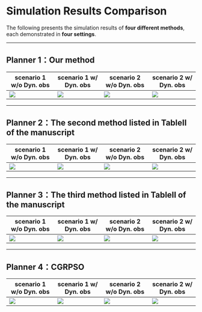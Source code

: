 # Simulation Results Comparison

The following presents the simulation results of **four different methods**, each demonstrated in **four settings**.

---

## Planner 1：Our method
| scenario 1 w/o Dyn. obs | scenario 1 w/ Dyn. obs| scenario 2 w/o Dyn. obs | scenario 2 w/ Dyn. obs |
| ------ | ------ | ------ | ------ |
| ![](gif/proposed_scen1_sta.gif) | ![](gif/proposed_scen1_dyn.gif) | ![](gif/proposed_scen2_sta.gif) | ![](gif/proposed_scen2_dyn.gif) |

---

## Planner 2：The second method listed in TableII of the manuscript
| scenario 1 w/o Dyn. obs | scenario 1 w/ Dyn. obs| scenario 2 w/o Dyn. obs | scenario 2 w/ Dyn. obs |
| ------ | ------ | ------ | ------ |
| ![](gif/orca_scen1_sta.gif) | ![](gif/orca_scen1_dyn.gif) | ![](gif/orca_scen2_sta.gif) | ![](gif/orca_scen2_dyn.gif) |

---

## Planner 3：The third method listed in TableII of the manuscript
| scenario 1 w/o Dyn. obs | scenario 1 w/ Dyn. obs| scenario 2 w/o Dyn. obs | scenario 2 w/ Dyn. obs |
| ------ | ------ | ------ | ------ |
| ![](gif/ecbs_scen1_sta.gif) | ![](gif/ecbs_scen1_dyn.gif) | ![](gif/ecbs_scen2_sta.gif) | ![](gif/ecbs_scen2_dyn.gif) |

---

## Planner 4：CGRPSO
| scenario 1 w/o Dyn. obs | scenario 1 w/ Dyn. obs| scenario 2 w/o Dyn. obs | scenario 2 w/ Dyn. obs |
| ------ | ------ | ------ | ------ |
| ![](gif/cgrpso_scen1_sta.gif) | ![](gif/cgrpso_scen1_dyn.gif) | ![](gif/cgrpso_scen2_sta.gif) | ![](gif/cgrpso_scen2_dyn.gif) |
